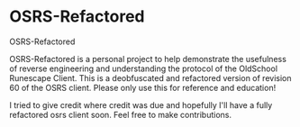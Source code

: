 # OSRS-Refactored
OSRS-Refactored

OSRS-Refactored is a personal project to help demonstrate the usefulness of reverse engineering and understanding the protocol of the OldSchool Runescape Client. 
This is a deobfuscated and refactored version of revision 60 of the OSRS client. Please only use this for reference and education!

I tried to give credit where credit was due and hopefully I'll have a fully refactored osrs client soon. Feel free to make contributions.
